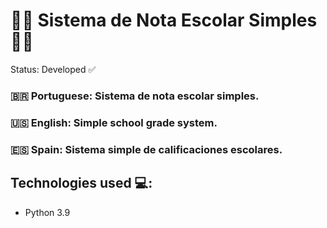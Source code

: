 <h1> 👨‍🏫 Sistema de Nota Escolar Simples 👨‍🏫 </h1>

Status: Developed ✅

### 🇧🇷 Portuguese: Sistema de nota escolar simples.
### 🇺🇸 English: Simple school grade system.
### 🇪🇸 Spain: Sistema simple de calificaciones escolares.

## Technologies used 💻:

+ Python 3.9
